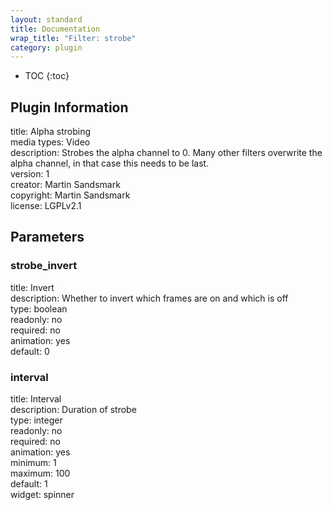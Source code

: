 ```yaml
---
layout: standard
title: Documentation
wrap_title: "Filter: strobe"
category: plugin
---
```

* TOC
{:toc}

## Plugin Information

title: Alpha strobing  
media types:
Video  
description: Strobes the alpha channel to 0. Many other filters overwrite the alpha channel, in that case this needs to be last.  
version: 1  
creator: Martin Sandsmark  
copyright: Martin Sandsmark  
license: LGPLv2.1  

## Parameters

### strobe_invert

title: Invert    
description:
Whether to invert which frames are on and which is off  
type: boolean  
readonly: no  
required: no  
animation: yes  
default: 0  

### interval

title: Interval    
description:
Duration of strobe  
type: integer  
readonly: no  
required: no  
animation: yes  
minimum: 1  
maximum: 100  
default: 1  
widget: spinner  

